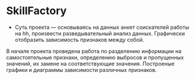 # SkillFactory
- Суть проекта — основываясь на данных анкет соискателей работы на hh, произвести разведывательный анализ данных. Графически отобразить зависимость признаков между собой. 

В начале проекта проведена работа по разделению информации на самостоятельные признаки, определению выбросов и пропущенных значений, их замене на соответствующие значения. 
Построеные графики и диаграммы зависимости различных признаков.

 